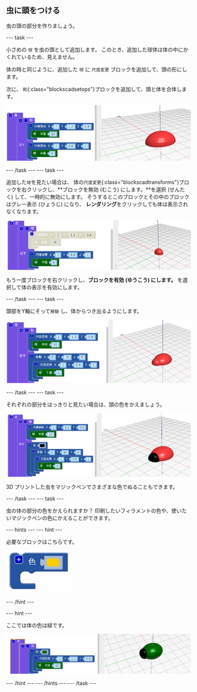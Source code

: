 ## 虫に頭をつける

虫の頭の部分を作りましょう。

--- task ---

小さめの `球` を虫の頭として追加します。 このとき、追加した球体は体の中にかくれているため、見えません。

体の時と同じように、追加した `球` に `尺度変更` ブロックを追加して、頭の形にします。

次に、 `和`{:class="blockscadsetops"}ブロックを追加して、頭と体を合体します。

![スクリーンショット](images/bug-head-hidden.png)

--- /task --- --- task ---

追加した`球`を見たい場合は、 体の`尺度変更`{:class="blockscadtransforms"}ブロックを右クリックし、**ブロックを無効 (むこう) にします。**を選択 (せんたく) して、一時的に無効にします。 そうするとこのブロックとその中のブロックはグレー表示 (ひょうじ) になり、 **レンダリング**をクリックしても体は表示されなくなります。

![スクリーンショット](images/bug-disable.png)

もう一度ブロックを右クリックし、**ブロックを有効 (ゆうこう) にします。** を選択して体の表示を有効にします。

--- /task --- --- task ---

頭部をY軸にそって`移動` し、体からつき出るようにします。

  ![スクリーンショット](images/bug-head.png)

--- /task --- --- task ---

それぞれの部分をはっきりと見たい場合は、頭の色をかえましょう。

![スクリーンショット](images/bug-head-black.png)

3D プリントした虫をマジックペンでさまざまな色でぬることもできます。

--- /task --- --- task ---

虫の体の部分の色をかえられますか？ 印刷したいフィラメントの色や、使いたいマジックペンの色にかえることができます。

--- hints --- --- hint ---

必要なブロックはこちらです。

![スクリーンショット](images/bug-colour-block.png)

--- /hint ---

--- hint ---

ここでは体の色は緑です。

![スクリーンショット](images/bug-body-colour.png)

--- /hint --- --- /hints --- --- /task ---




  
